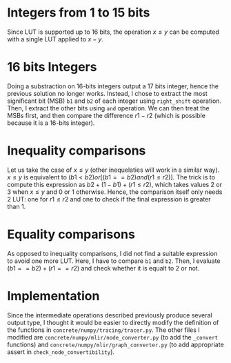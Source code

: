 # Integers from 1 to 15 bits
Since LUT is supported up to 16 bits, the operation $x \leq y$ can be computed with a single
LUT applied to $x-y$.

# 16 bits Integers
Doing a substraction on 16-bits integers output a 17 bits integer, hence the previous solution no longer works. Instead, I chose to extract the most significant bit (MSB) `b1` and `b2` of each integer using `right_shift` operation. Then, I extract the other bits using `and` operation. 
We can then treat the MSBs first, and then compare the difference $r1 - r2$ (which is possible because it is a 16-bits integer).

# Inequality comparisons
Let us take the case of $x \leq y$ (other inequelaties will work in a similar way).
$x \leq y$ is equivalent to $(b1 \less b2) or [(b1==b2) and (r1 \leq r2)]$. The trick is to compute this expression as $b2 + (1-b1) + (r1 \leq r2)$, which takes values 2 or 3 when $x \leq y$ and 0 or 1 otherwise. Hence, the comparison itself only needs 2 LUT: one for $r1 \leq r2$ and one to check if the final expression is greater than 1.

# Equality comparisons
As opposed to inequality comparisons, I did not find a suitable expression to avoid one more LUT. Here, I have to compare `b1` and `b2`. Then, I evaluate $(b1==b2) + (r1==r2)$ and check whether it is equalt to 2 or not.

# Implementation
Since the intermediate operations described previously produce several output type, I thought it would be easier to directly modify the definition of the functions in `concrete/numpy/tracing/tracer.py`. The other files I modified are `concrete/numpy/mlir/node_converter.py` (to add the `_convert` functions) and `concrete/numpy/mlir/graph_converter.py` (to add appropriate assert in `check_node_convertibility`).